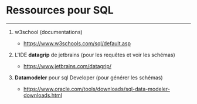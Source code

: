 # Ressources pour SQL
---
1. w3school (documentations)
     - https://www.w3schools.com/sql/default.asp

2. L'IDE **datagrip** de jetbrains (pour les requêtes et voir les schémas)
   - https://www.jetbrains.com/datagrip/

3. **Datamodeler** pour sql Developer (pour générer les schémas)
   - https://www.oracle.com/tools/downloads/sql-data-modeler-downloads.html 